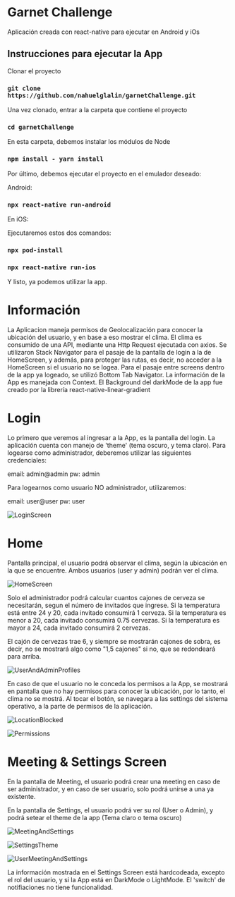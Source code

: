 # Garnet Challenge

Aplicación creada con react-native para ejecutar en Android y iOs

## Instrucciones para ejecutar la App

Clonar el proyecto

### `git clone https://github.com/nahuelglalin/garnetChallenge.git`

Una vez clonado, entrar a la carpeta que contiene el proyecto

### `cd garnetChallenge`

En esta carpeta, debemos instalar los módulos de Node

### `npm install - yarn install`

Por último, debemos ejecutar el proyecto en el emulador deseado:

Android: 

### `npx react-native run-android`

En iOS:

Ejecutaremos estos dos comandos:

### `npx pod-install`
### `npx react-native run-ios`

Y listo, ya podemos utilizar la app.

# Información

La Aplicacion maneja permisos de Geolocalización para conocer la ubicación del usuario, y en base a eso mostrar el clima.
El clima es consumido de una API, mediante una Http Request ejecutada con axios.
Se utilizaron Stack Navigator para el pasaje de la pantalla de login a la de HomeScreen, y además, para proteger las rutas, es decir, no acceder a la HomeScreen
si el usuario no se logea.
Para el pasaje entre screens dentro de la app ya logeado, se utilizó Bottom Tab Navigator.
La información de la App es manejada con Context. 
El Background del darkMode de la app fue creado por la librería react-native-linear-gradient 


# Login

Lo primero que veremos al ingresar a la App, es la pantalla del login. La aplicación cuenta con manejo de 'theme' (tema oscuro, y tema claro). 
Para logearse como administrador, deberemos utilizar las siguientes credenciales:

email: admin@admin
pw: admin

Para logearnos como usuario NO administrador, utilizaremos:

email: user@user
pw: user

![LoginScreen](https://user-images.githubusercontent.com/78276469/175830923-9f6dc3e8-a428-41e0-8213-491d1af8e08c.png)


# Home

Pantalla principal, el usuario podrá observar el clima, según la ubicación en la que se encuentre.
Ambos usuarios (user y admin) podrán ver el clima. 

![HomeScreen](https://user-images.githubusercontent.com/78276469/175830986-2e7aad2a-bc5a-435b-9c66-6566791017ea.png)

Solo el administrador podrá calcular cuantos cajones de cerveza se necesitarán, segun el número de invitados que ingrese.
Si la temperatura está entre 24 y 20, cada invitado consumirá 1 cerveza. 
Si la temperatura es menor a 20, cada invitado consumirá 0.75 cervezas.
Si la temperatura es mayor a 24, cada invitado consumirá 2 cervezas.

El cajón de cervezas trae 6, y siempre se mostrarán cajones de sobra, es decir, no se mostrará algo como "1,5 cajones" si no, que se redondeará para arriba.

![UserAndAdminProfiles](https://user-images.githubusercontent.com/78276469/175831951-e3ae805a-f820-4fc2-a199-e56bb035827e.png)

En caso de que el usuario no le conceda los permisos a la App, se mostrará en pantalla que no hay permisos para conocer la ubicación,
por lo tanto, el clima no se mostrá.
Al tocar el botón, se navegara a las settings del sistema operativo, a la parte de permisos de la aplicación. 

![LocationBlocked](https://user-images.githubusercontent.com/78276469/175831200-3a29acd4-c0e5-4861-a2ef-b98eecc41d8c.png)

![Permissions](https://user-images.githubusercontent.com/78276469/175831215-a44e2b4c-8207-42e1-a81f-1a24ec6096e8.png)


# Meeting & Settings Screen

En la pantalla de Meeting, el usuario podrá crear una meeting en caso de ser administrador, y en caso de ser usuario, solo podrá unirse a una ya existente.

En la pantalla de Settings, el usuario podrá ver su rol (User o Admin), y podrá setear el theme de la app (Tema claro o tema oscuro)

![MeetingAndSettings](https://user-images.githubusercontent.com/78276469/175832032-0c4e518d-ebc3-4670-89e0-10cedf8123ad.png)

![SettingsTheme](https://user-images.githubusercontent.com/78276469/175832037-07b3cbd0-9e45-4d88-b1af-747c0186ada4.png)

![UserMeetingAndSettings](https://user-images.githubusercontent.com/78276469/175832050-b7c44583-6726-4620-8673-2622de1a49dd.png)

La información mostrada en el Settings Screen está hardcodeada, excepto el rol del usuario, y si la App está en DarkMode o LightMode.
El 'switch' de notifiaciones no tiene funcionalidad. 

